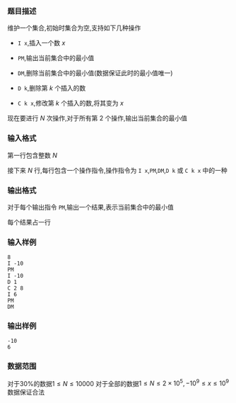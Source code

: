 ### 题目描述
维护一个集合,初始时集合为空,支持如下几种操作

+ `I x`,插入一个数 $x$

+ `PM`,输出当前集合中的最小值

+ `DM`,删除当前集合中的最小值(数据保证此时的最小值唯一)

+ `D k`,删除第 $k$ 个插入的数

+ `C k x`,修改第 $k$ 个插入的数,将其变为 $x$

现在要进行 $N$ 次操作,对于所有第 $2$ 个操作,输出当前集合的最小值

### 输入格式
第一行包含整数 $N$

接下来 $N$ 行,每行包含一个操作指令,操作指令为 `I x`,`PM`,`DM`,`D k` 或 `C k x` 中的一种

### 输出格式
对于每个输出指令 `PM`,输出一个结果,表示当前集合中的最小值

每个结果占一行
### 输入样例
```
8
I -10
PM
I -10
D 1
C 2 8
I 6
PM
DM
```
### 输出样例
```
-10
6
```
### 数据范围
对于$30\%$的数据$1 \leq N \leq 10000$
对于全部的数据$1 \leq N \leq 2 \times 10^5,−10^9 \leq x \leq 10^9$
数据保证合法
